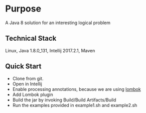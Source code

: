 Purpose
=======

A Java 8 solution for an interesting logical problem

Technical Stack
---------------

Linux, Java 1.8.0_131, Intellij 2017.2.1, Maven

Quick Start
----------

*   Clone from git.
*   Open in Intellij
*   Enable processing annotations, because we are using [lombok](https://projectlombok.org/)
*   Add Lombok plugin
*   Build the jar by invoking Build/Build Artifacts/Build
*   Run the examples provided in example1.sh and example2.sh
